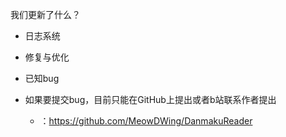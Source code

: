 我们更新了什么？

* 日志系统

* 修复与优化

* 已知bug
  
* 如果要提交bug，目前只能在GitHub上提出或者b站联系作者提出
  * ：https://github.com/MeowDWing/DanmakuReader
